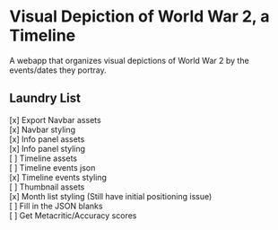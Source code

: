 Visual Depiction of World War 2, a Timeline
==================
A webapp that organizes visual depictions of World War 2 by the events/dates they portray.

Laundry List
------------
[x] Export Navbar assets<br>
[x] Navbar styling<br>
[x] Info panel assets<br>
[x] Info panel styling<br>
[ ] Timeline assets<br>
[ ] Timeline events json<br>
[x] Timeline events styling<br>
[ ] Thumbnail assets<br>
[x] Month list styling (Still have initial positioning issue)<br>
[ ] Fill in the JSON blanks<br>
[ ] Get Metacritic/Accuracy scores<br>
